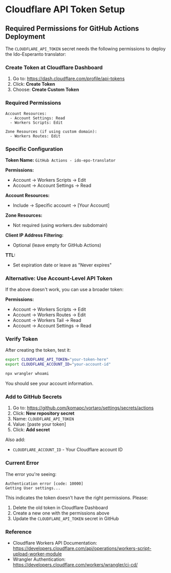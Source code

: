 # Cloudflare API Token Setup

## Required Permissions for GitHub Actions Deployment

The `CLOUDFLARE_API_TOKEN` secret needs the following permissions to deploy the Ido-Esperanto translator:

### Create Token at Cloudflare Dashboard

1. Go to: https://dash.cloudflare.com/profile/api-tokens
2. Click: **Create Token**
3. Choose: **Create Custom Token**

### Required Permissions

```
Account Resources:
  - Account Settings: Read
  - Workers Scripts: Edit
  
Zone Resources (if using custom domain):
  - Workers Routes: Edit
```

### Specific Configuration

**Token Name:** `GitHub Actions - ido-epo-translator`

**Permissions:**
- Account → Workers Scripts → Edit
- Account → Account Settings → Read

**Account Resources:**
- Include → Specific account → [Your Account]

**Zone Resources:**
- Not required (using workers.dev subdomain)

**Client IP Address Filtering:**
- Optional (leave empty for GitHub Actions)

**TTL:**
- Set expiration date or leave as "Never expires"

### Alternative: Use Account-Level API Token

If the above doesn't work, you can use a broader token:

**Permissions:**
- Account → Workers Scripts → Edit
- Account → Workers Routes → Edit  
- Account → Workers Tail → Read
- Account → Account Settings → Read

### Verify Token

After creating the token, test it:

```bash
export CLOUDFLARE_API_TOKEN="your-token-here"
export CLOUDFLARE_ACCOUNT_ID="your-account-id"

npx wrangler whoami
```

You should see your account information.

### Add to GitHub Secrets

1. Go to: https://github.com/komapc/vortaro/settings/secrets/actions
2. Click: **New repository secret**
3. Name: `CLOUDFLARE_API_TOKEN`
4. Value: [paste your token]
5. Click: **Add secret**

Also add:
- `CLOUDFLARE_ACCOUNT_ID` - Your Cloudflare account ID

### Current Error

The error you're seeing:

```
Authentication error [code: 10000]
Getting User settings...
```

This indicates the token doesn't have the right permissions. Please:
1. Delete the old token in Cloudflare Dashboard
2. Create a new one with the permissions above
3. Update the `CLOUDFLARE_API_TOKEN` secret in GitHub

### Reference

- Cloudflare Workers API Documentation: https://developers.cloudflare.com/api/operations/workers-script-upload-worker-module
- Wrangler Authentication: https://developers.cloudflare.com/workers/wrangler/ci-cd/

